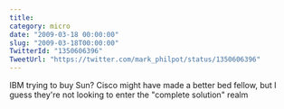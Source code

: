 ```yaml
---
title: 
category: micro
date: "2009-03-18 00:00:00"
slug: "2009-03-18T00:00:00"
TwitterId: "1350606396"
TweetUrl: "https://twitter.com/mark_philpot/status/1350606396"
---
```


IBM trying to buy Sun? Cisco might have made a better bed fellow, but I guess
they're not looking to enter the "complete solution" realm
